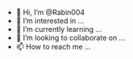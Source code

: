 - 👋 Hi, I’m @Rabin004
- 👀 I’m interested in ...
- 🌱 I’m currently learning ...
- 💞️ I’m looking to collaborate on ...
- 📫 How to reach me ...

<!---
Rabin004/Rabin004 is a ✨ special ✨ repository because its `README.md` (this file) appears on your GitHub profile.
You can click the Preview link to take a look at your changes.








